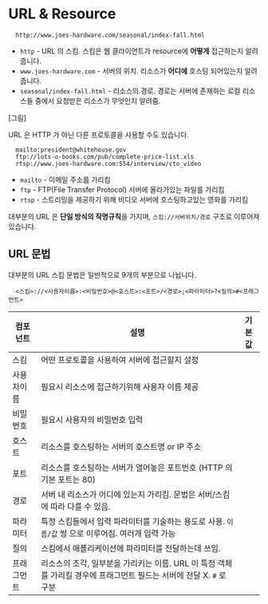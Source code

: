 # URL & Resource

```
  http://www.joes-hardware.com/seasonal/index-fall.html
```

* `http` - URL 의 스킴. 스킴은 웹 클라이언트가 resource에 **어떻게** 접근하는지 알려줍니다.
* `www.joes-hardware.com` - 서버의 위치. 리소스가 **어디에** 호스팅 되어있는지 알려줍니다.
* `seasonal/index-fall.html` - 리소스의 경로. 경로는 서버에 존재하는 로컬 리소스들 중에서 요청받은 리소스가 무엇인지 알려줌.

[그림]

URL 은 HTTP 가 아닌 다른 프로토콜을 사용할 수도 있습니다.

```
  mailto:president@whitehouse.gov
  ftp://lots-o-books.com/pub/complete-price-list.xls
  rtsp://www.joes-hardware.com:554/interview/cto_video
```

* `mailto` - 이메일 주소를 가리킴
* `ftp` - FTP(File Transfer Protocol) 서버에 올라가있는 파일를 가리킴
* `rtsp` - 스트리밍을 제공하기 위해 비디오 서버에 호스팅하고있는 영화를 가리킴

대부분의 URL 은 **단일 방식의 작명규칙**을 가지며,  `스킴://서버위치/경로` 구조로 이루어져 있습니다. 

## URL 문법

대부분의 URL 스킴 문법은 일반적으로 9개의 부분으로 나뉩니다.

```
  <스킴>://<사용자이름>:<비밀번호>@<호스트>:<포트>/<경로>;<파라미터>?<질의>#<프래그먼트>
```

| 컴포넌트   | 설명                                                                                                                 | 기본값 |
| ---------- | -------------------------------------------------------------------------------------------------------------------- | ------ |
| 스킴       | 어떤 프로토콜을 사용하여 서버에 접근할지 설정                                                                        |        |
| 사용자이름 | 필요시 리소스에 접근하기위해 사용자 이름 제공                                                                        |        |
| 비밀번호   | 필요시 사용자의 비밀번호 입력                                                                                        |        |
| 호스트     | 리소스를 호스팅하는 서버의 호스트명 or IP 주소                                                                       |        |
| 포트       | 리소스를 호스팅하는 서버가 열어놓은 포트번호 (HTTP 의 기본 포트는 80)                                                |        |
| 경로       | 서버 내 리소스가 어디에 있는지 가리킴. 문법은 서버/스킴에 따라 다를 수 있음.                                         |        |
| 파라미터   | 특정 스킴들에서 입력 파라미터를 기술하는 용도로 사용. `이름/값` 쌍 으로 이루어짐. 여러개 입력 가능                   |        |
| 질의       | 스킴에서 애플리케이션에 파라미터를 전달하는데 쓰임.                                                                  |        |
| 프래그먼트 | 리소스의 조각, 일부분을 가리키는 이름. URL 이 특정 객체를 가리킬 경우에 프래그먼트 필드는 서버에 전달 X. `#` 로 구분 |        |

